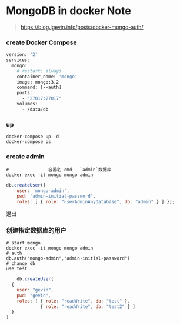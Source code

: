 MongoDB in docker Note
======================

> https://blog.igevin.info/posts/docker-mongo-auth/

### create Docker Compose

``` dockerfile
version: '2'
services:
  mongo:
    # restart: always
    container_name: 'mongo'
    image: mongo:3.2
    command: [--auth]
    ports:
      - "27017:27017"
    volumes:
      - /data/db
```

### up

    docker-compose up -d
    docker-compose ps

### create admin

    #               容器名 cmd   `admin`数据库
    docker exec -it mongo mongo admin

``` js
db.createUser({ 
    user: 'mongo-admin', 
    pwd: 'admin-initial-password', 
    roles: [ { role: "userAdminAnyDatabase", db: "admin" } ] });
```

退出

### 创建指定数据库的用户

    # start mongo
    docker exec -it mongo mongo admin
    # auth
    db.auth("mongo-admin","admin-initial-password")
    # change db
    use test

``` js
    db.createUser(
  {
    user: "gevin",
    pwd: "gevin",
    roles: [ { role: "readWrite", db: "test" },
             { role: "readWrite", db: "test2" } ]
  }
)
```
